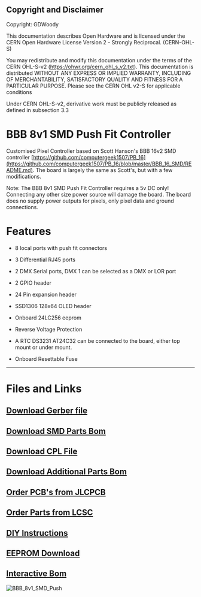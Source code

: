 ## Copyright and Disclaimer
Copyright: GDWoody

This documentation describes Open Hardware and is licensed under the CERN Open Hardware License Version 2 - Strongly Reciprocal. (CERN-OHL-S)

You may redistribute and modify this documentation under the terms of the CERN OHL-S-v2 (https://ohwr.org/cern_ohl_s_v2.txt). This documentation is distributed WITHOUT ANY EXPRESS OR IMPLIED WARRANTY, INCLUDING OF MERCHANTABILITY, SATISFACTORY QUALITY AND FITNESS FOR A PARTICULAR PURPOSE. Please see the CERN OHL v2-S for applicable conditions

Under CERN OHL-S-v2, derivative work must be publicly released as defined in subsection 3.3

# BBB 8v1 SMD Push Fit Controller

Customised Pixel Controller based on Scott Hanson's BBB 16v2 SMD controller [https://github.com/computergeek1507/PB_16](https://github.com/computergeek1507/PB_16/blob/master/BBB_16_SMD/README.md). The board is largely the same as Scott's, but with a few modifications.

Note: The BBB 8v1 SMD Push Fit Controller requires a 5v DC only! Connecting any other size power source will damage the board. The board does no supply power outputs for pixels, only pixel data and ground connections.


# Features

* 8 local ports with push fit connectors

* 3 Differential RJ45 ports

* 2 DMX Serial ports, DMX 1 can be selected as a DMX or LOR port

* 2 GPIO header

* 24 Pin expansion header

* SSD1306 128x64 OLED header

* Onboard 24LC256 eeprom

* Reverse Voltage Protection

* A RTC DS3231 AT24C32 can be connected to the board, either top mount or under mount.

* Onboard Resettable Fuse

---
# Files and Links

## [**Download Gerber file**](https://github.com/GDWoody/Pixel-Controllers/blob/main/bbb_8_push/jlcpcb/gerber/Gerber_BBB_8v1_SMD_PCB_Push.zip)


## [**Download SMD Parts Bom**](https://github.com/GDWoody/Pixel-Controllers/blob/main/bbb_8_push/jlcpcb/assembly/BOM_BBB_8v1_SMD_Push.xlsx)


## [**Download CPL File**](https://github.com/GDWoody/Pixel-Controllers/blob/main/bbb_8_push/jlcpcb/assembly/CPL_BBB_8v1_SMD_PCB_Push.xlsx)


## [**Download Additional Parts Bom**](https://github.com/GDWoody/Pixel-Controllers/blob/main/bbb_8_push/lcsc/BOM_BBB_8v1_SMD_Push_other_parts.xlsx)


## [**Order PCB's from JLCPCB**](jlcpcb/)


## [**Order Parts from LCSC**](jlcpcb/)


## [**DIY Instructions**](https://github.com/GDWoody/Pixel-Controllers/blob/main/bbb_8_push/BBB_8P_Push_DIY.md)


## [**EEPROM Download**](https://github.com/GDWoody/Pixel-Controllers/blob/main/eeprom/BBB16v2-221118135219-eeprom.bin)


## [**Interactive Bom**](https://gdwoody.github.io/bbb_8_push/BOM_BBB_8_Push_ibom.html)


![BBB_8v1_SMD_Push](https://github.com/GDWoody/Pixel-Controllers/blob/main/image/BBB_8v1_SMD_Push.png)


 
